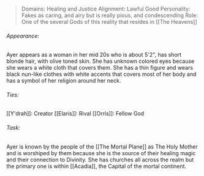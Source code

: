 > Domains: Healing and Justice
> Alignment: Lawful Good
> Personality: Fakes as caring, and airy but is really pious, and condescending
> Role: One of the several Gods of this reality that resides in [[The Heavens]]

###### Appearance:
Ayer appears as a woman in her mid 20s who is about 5'2", has short blonde hair, with olive toned skin. She has unknown colored eyes because she wears a white cloth that covers them. She has a thin figure and wears black nun-like clothes with white accents that covers most of her body and has a symbol of her religion around her neck.
###### Ties:
[[Y'drah]]: Creator
[[Elaris]]: Rival
[[Orris]]: Fellow God
###### Task:
Ayer is known by the people of the [[The Mortal Plane]] as The Holy Mother and is worshiped by them because she is the source of their healing magic and their connection to Divinity. She has churches all across the realm but the primary one is within [[Acadia]], the Capital of the mortal continent.